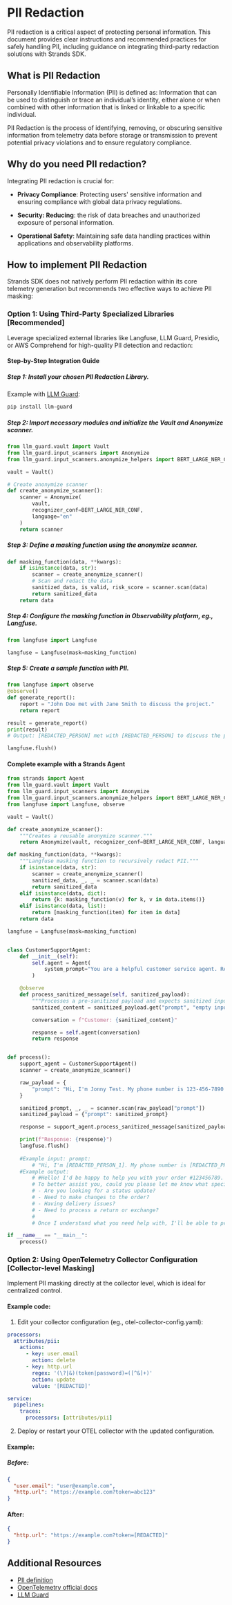 # PII Redaction 
PII redaction is a critical aspect of protecting personal information. This document provides clear instructions and recommended practices for safely handling PII, including guidance on integrating third-party redaction solutions with Strands SDK.

## What is PII Redaction
Personally Identifiable Information (PII) is defined as: Information that can be used to distinguish or trace an individual’s identity, either alone or when combined with other information that is linked or linkable to a specific individual.

PII Redaction is the process of identifying, removing, or obscuring sensitive information from telemetry data before storage or transmission to prevent potential privacy violations and to ensure regulatory compliance.

## Why do you need PII redaction?
Integrating PII redaction is crucial for:

* **Privacy Compliance**: Protecting users' sensitive information and ensuring compliance with global data privacy regulations.

* **Security: Reducing**: the risk of data breaches and unauthorized exposure of personal information.

* **Operational Safety**: Maintaining safe data handling practices within applications and observability platforms.

## How to implement PII Redaction

Strands SDK does not natively perform PII redaction within its core telemetry generation but recommends two effective ways to achieve PII masking:

### Option 1: Using Third-Party Specialized Libraries [Recommended]
Leverage specialized external libraries like Langfuse, LLM Guard, Presidio, or AWS Comprehend for high-quality PII detection and redaction:

#### Step-by-Step Integration Guide

##### Step 1: Install your chosen PII Redaction Library.
Example with [LLM Guard](https://protectai.com/llm-guard):

````bash
pip install llm-guard
````

##### Step 2: Import necessary modules and initialize the Vault and Anonymize scanner.

```python
from llm_guard.vault import Vault
from llm_guard.input_scanners import Anonymize
from llm_guard.input_scanners.anonymize_helpers import BERT_LARGE_NER_CONF

vault = Vault()

# Create anonymize scanner
def create_anonymize_scanner():
    scanner = Anonymize(
        vault,
        recognizer_conf=BERT_LARGE_NER_CONF,
        language="en"
    )
    return scanner
```
##### Step 3: Define a masking function using the anonymize scanner.

```python
def masking_function(data, **kwargs):
    if isinstance(data, str):
        scanner = create_anonymize_scanner()
        # Scan and redact the data
        sanitized_data, is_valid, risk_score = scanner.scan(data)
        return sanitized_data
    return data
```

##### Step 4: Configure the masking function in Observability platform, eg., Langfuse.

```python
from langfuse import Langfuse

langfuse = Langfuse(mask=masking_function)
```

##### Step 5: Create a sample function with PII.

```python
from langfuse import observe
@observe()
def generate_report():
    report = "John Doe met with Jane Smith to discuss the project."
    return report

result = generate_report()
print(result)
# Output: [REDACTED_PERSON] met with [REDACTED_PERSON] to discuss the project.

langfuse.flush()
```

#### Complete example with a Strands Agent

```python
from strands import Agent
from llm_guard.vault import Vault
from llm_guard.input_scanners import Anonymize
from llm_guard.input_scanners.anonymize_helpers import BERT_LARGE_NER_CONF
from langfuse import Langfuse, observe

vault = Vault()

def create_anonymize_scanner():
    """Creates a reusable anonymize scanner."""
    return Anonymize(vault, recognizer_conf=BERT_LARGE_NER_CONF, language="en")

def masking_function(data, **kwargs):
    """Langfuse masking function to recursively redact PII."""
    if isinstance(data, str):
        scanner = create_anonymize_scanner()
        sanitized_data, _, _ = scanner.scan(data)
        return sanitized_data
    elif isinstance(data, dict):
        return {k: masking_function(v) for k, v in data.items()}
    elif isinstance(data, list):
        return [masking_function(item) for item in data]
    return data

langfuse = Langfuse(mask=masking_function)


class CustomerSupportAgent:
    def __init__(self):
        self.agent = Agent(
            system_prompt="You are a helpful customer service agent. Respond professionally to customer inquiries."
        )

    @observe
    def process_sanitized_message(self, sanitized_payload):
        """Processes a pre-sanitized payload and expects sanitized input."""
        sanitized_content = sanitized_payload.get("prompt", "empty input")

        conversation = f"Customer: {sanitized_content}"

        response = self.agent(conversation)
        return response


def process():
    support_agent = CustomerSupportAgent()
    scanner = create_anonymize_scanner()

    raw_payload = {
        "prompt": "Hi, I'm Jonny Test. My phone number is 123-456-7890 and my email is john@example.com. I need help with my order #123456789."
    }

    sanitized_prompt, _, _ = scanner.scan(raw_payload["prompt"])
    sanitized_payload = {"prompt": sanitized_prompt}

    response = support_agent.process_sanitized_message(sanitized_payload)

    print(f"Response: {response}")
    langfuse.flush()
    
    #Example input: prompt:
        # "Hi, I'm [REDACTED_PERSON_1]. My phone number is [REDACTED_PHONE_NUMBER_1] and my email is [REDACTED_EMAIL_ADDRESS_1]. I need help with my order #123456789."
    #Example output: 
        # #Hello! I'd be happy to help you with your order #123456789. 
        # To better assist you, could you please let me know what specific issue you're experiencing with this order? For example:
        # - Are you looking for a status update?
        # - Need to make changes to the order?
        # - Having delivery issues?
        # - Need to process a return or exchange?
        # 
        # Once I understand what you need help with, I'll be able to provide you with the most relevant assistance."

if __name__ == "__main__":
    process()
```

### Option 2: Using OpenTelemetry Collector Configuration [Collector-level Masking]
Implement PII masking directly at the collector level, which is ideal for centralized control.

#### Example code:
1. Edit your collector configuration (eg., otel-collector-config.yaml):

```yaml
processors:
  attributes/pii:
    actions:
      - key: user.email
        action: delete
      - key: http.url
        regex: '(\?|&)(token|password)=([^&]+)'
        action: update
        value: '[REDACTED]'

service:
  pipelines:
    traces:
      processors: [attributes/pii]
```

2. Deploy or restart your OTEL collector with the updated configuration.

#### Example:

##### Before:

```json
{
  "user.email": "user@example.com",
  "http.url": "https://example.com?token=abc123"
}
```

#### After:

```json
{
  "http.url": "https://example.com?token=[REDACTED]"
}
```

## Additional Resources
* [PII definition](https://www.dol.gov/general/ppii)
* [OpenTelemetry official docs](https://opentelemetry.io/docs/collector/transforming-telemetry/)
* [LLM Guard](https://protectai.com/llm-guard)